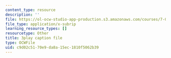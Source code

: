 ```yaml
---
content_type: resource
description: ''
file: https://ol-ocw-studio-app-production.s3.amazonaws.com/courses/7-01sc-fundamentals-of-biology-fall-2011/c9d02c5170e9da8a15ec1810f5062b39_sAD1Xr3-rmI.srt
file_type: application/x-subrip
learning_resource_types: []
resourcetype: Other
title: 3play caption file
type: OCWFile
uid: c9d02c51-70e9-da8a-15ec-1810f5062b39
---
```

